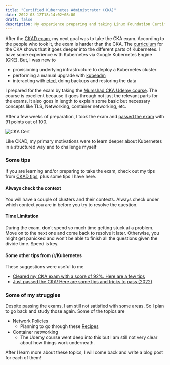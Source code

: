 ```yaml
---
title: "Certified Kubernetes Administrator (CKA)"
date: 2022-03-12T18:14:02+08:00
draft: false
description: My experience preparing and taking Linux Foundation Certified Kubernetes Administrator (CKA) exam
---
```


After the [CKAD exam](/posts/ckad-experience), my next goal was to take the CKA exam.
According to the people who took it, the exam is harder than the CKA. The [curriculum](https://github.com/cncf/curriculum/blob/master/CKA_Curriculum_v1.22.pdf) for the CKA shows that it goes deeper into the different parts of Kubernetes.
I have some experience with Kubernetes via Google Kubernetes Engine (GKE). But, I was new to
- provisioning underlying infrastructure to deploy a Kubernetes cluster
- performing a manual upgrade with [kubeadm](https://kubernetes.io/docs/setup/production-environment/tools/kubeadm/create-cluster-kubeadm/)
- interacting with [etcd](https://learnk8s.io/etcd-kubernetes), doing backups and restoring the data

I prepared for the exam by taking the [Mumshad CKA Udemy course](https://www.udemy.com/course/certified-kubernetes-administrator-with-practice-tests/). The course is excellent because it goes through not just the relevant parts for the exams. It also goes in length to explain some basic but necessary concepts like TLS, Networking, container networking, etc.

After a few weeks of preparation, I took the exam and [passed the exam](https://www.credly.com/badges/304e306b-2b32-43d0-92b1-ee53c5262a92/public_url) with 91 points out of 100.

![CKA Cert](/cka.png)

Like CKAD, my primary motivations were to learn deeper about Kubernetes in a structured way and to challenge myself

### Some tips
If you are learning and/or preparing to take the exam, check out my tips from [CKAD tips](/posts/ckad-experience/#a-few-tips), plus some tips I have here.

#### Always check the context
You will have a couple of clusters and their contexts. Always check under which context you are in before you try to resolve the question.

#### Time Limitation

During the exam, don’t spend so much time getting stuck at a problem. Move on to the next one and come back to resolve it later. Otherwise, you might get panicked and won’t be able to finish all the questions given the divide time. Speed is key.

#### Some other tips from /r/Kubernetes

These suggestions were useful to me
- [Cleared my CKA exam with a score of 92%. Here are a few tips](https://www.reddit.com/r/kubernetes/comments/ssxhsd/cleared_my_cka_exam_with_a_score_of_92_here_are_a/)
- [Just passed the CKA! Here are some tips and tricks to pass (2022)](https://www.reddit.com/r/kubernetes/comments/s6l7xs/just_passed_the_cka_here_are_some_tips_and_tricks/)

### Some of my struggles

Despite passing the exams, I am still not satisfied with some areas. So I plan to go back and study those again. Some of the topics are
- Network Policies
    - Planning to go through these [Recipes](https://github.com/ahmetb/kubernetes-network-policy-recipes)
- Container networking
    - The Udemy course went deep into this but I am still not very clear about how things work underneath.

After I learn more about these topics, I will come back and write a blog post for each of them!
